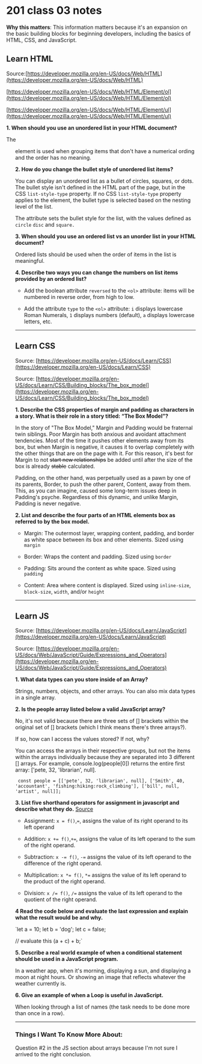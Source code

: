 # 201 class 03 notes

**Why this matters**: This information matters because it's an expansion on the basic building blocks for beginning developers, including the basics of HTML, CSS, and JavaScript.

## Learn HTML

Source:[https://developer.mozilla.org/en-US/docs/Web/HTML](https://developer.mozilla.org/en-US/docs/Web/HTML)

[https://developer.mozilla.org/en-US/docs/Web/HTML/Element/ol](https://developer.mozilla.org/en-US/docs/Web/HTML/Element/ol)

[https://developer.mozilla.org/en-US/docs/Web/HTML/Element/ul](https://developer.mozilla.org/en-US/docs/Web/HTML/Element/ul)

**1. When should you use an unordered list in your HTML document?**

The <ul> element is used when grouping items that don't have a numerical ording and the order has no meaning. 


**2. How do you change the bullet style of unordered list items?**

You can display an unordered list as a bullet of circles, squares, or dots. The bullet style isn't defined in the HTML part of the page, but in the CSS `list-style-type` property. If no CSS `list-style-type` property applies to the element, the bullet type is selected based on the nesting level of the list.

The <type> attribute sets the bullet style for the list, with the values defined as `circle` `disc` and `square.`


**3. When should you use an ordered list vs an unorder list in your HTML document?**

Ordered lists should be used when the order of items in the list is meaningful.


**4. Describe two ways you can change the numbers on list items provided by an ordered list?**

 - Add the boolean attribute `reversed` to the `<ol>` attribute: items will be numbered in reverse order, from high to low.

 - Add the attribute `type` to the `<ol>` attribute: `i` displays lowercase Roman Numerals, `1` displays numbers (default), `a` displays lowercase letters, etc.


---------------------------------------------------

## Learn CSS

Source: [https://developer.mozilla.org/en-US/docs/Learn/CSS](https://developer.mozilla.org/en-US/docs/Learn/CSS)

Source: [https://developer.mozilla.org/en-US/docs/Learn/CSS/Building_blocks/The_box_model](https://developer.mozilla.org/en-US/docs/Learn/CSS/Building_blocks/The_box_model)


**1. Describe the CSS properties of margin and padding as characters in a story. What is their role in a story titled: “The Box Model”?**

In the story of "The Box Model," Margin and Padding would be fraternal twin siblings. Poor Margin has both anxious and avoidant attachment tendencies. Most of the time it pushes other elements away from its box, but when Margin is negative, it causes it to overlap completely with the other things that are on the page with it. For this reason, it's best for Margin to not ~~start new relationships~~ be added until after the size of the box is already ~~stable~~ calculated. 

Padding, on the other hand, was perpetually used as a pawn by one of its parents, Border, to push the other parent, Content, away from them. This, as you can imagine, caused some long-term issues deep in Padding's psyche. Regardless of this dynamic, and unlike Margin, Padding is never negative.  

**2. List and describe the four parts of an HTML elements box as referred to by the box model.**

- Margin: The outermost layer, wrapping content, padding, and border as white space between its box and other elements. Sized using `margin`

- Border: Wraps the content and padding. Sized using `border`

- Padding: Sits around the content as white space. Sized using `padding`

- Content: Area where content is displayed. Sized using `inline-size`, `block-size`, `width`, and/or `height`


---------------------------------------------------

## Learn JS

Source: [https://developer.mozilla.org/en-US/docs/Learn/JavaScript](https://developer.mozilla.org/en-US/docs/Learn/JavaScript)

Source: [https://developer.mozilla.org/en-US/docs/Web/JavaScript/Guide/Expressions_and_Operators](https://developer.mozilla.org/en-US/docs/Web/JavaScript/Guide/Expressions_and_Operators)


**1. What data types can you store inside of an Array?**

Strings, numbers, objects, and other arrays. You can also mix data types in a single array.

**2. Is the people array listed below a valid JavaScript array?**

No, it's not valid because there are three sets of [] brackets within the original set of [] brackets (which I think means there's three arrays?).

If so, how can I access the values stored? If not, why?

You can access the arrays in their respective groups, but not the items within the arrays individually because they are separated into 3 different [] arrays. For example, console.log(people[0]) returns the entire first array: ['pete, 32, 'librarian', null]. 


` const people = [['pete', 32, 'librarian', null], ['Smith', 40, 'accountant', 'fishing:hiking:rock_climbing'], ['bill', null, 'artist', null]];`


**3. List five shorthand operators for assignment in javascript and describe what they do.** [Source](https://developer.mozilla.org/en-US/docs/Web/JavaScript/Guide/Expressions_and_Operators#assignment_operators)

- Assignment: `x = f()`,`=`, assigns the value of its right operand to its left operand

- Addition: `x += f()`,`+=`, assigns the value of its left operand to the sum of the right operand.

- Subtraction: `x -= f()`, `-=` assigns the value of its left operand to the difference of the right operand.

- Multiplication: `x *= f()`, `*=` assigns the value of its left operand to the product of the right operand.

- Division: `x /= f()`, `/=` assigns the value of its left operand to the quotient of the right operand.


**4 Read the code below and evaluate the last expression and explain what the result would be and why.**

 `let a = 10;
 let b = 'dog';
 let c = false;

 // evaluate this
 (a + c) + b;`


**5. Describe a real world example of when a conditional statement should be used in a JavaScript program.**

In a weather app, when it's morning, displaying a sun, and displaying a moon at night hours. Or showing an image that reflects whatever the weather currently is. 


**6. Give an example of when a Loop is useful in JavaScript.**

When looking through a list of names (the task needs to be done more than once in a row).

----------------------------------------------

### Things I Want To Know More About:
Question #2 in the JS section about arrays because I'm not sure I arrived to the right conclusion.